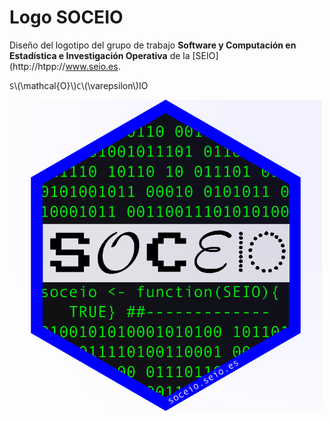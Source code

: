 # Logo SOCEIO

Diseño del logotipo del grupo de trabajo **Software y Computación en Estadística e Investigación Operativa** de la [SEIO](http://htpp://www.seio.es.

`S`\\(\\mathcal{O}\\)`C`\\(\\varepsilon\\)IO

![](img/soceio_500.png)
